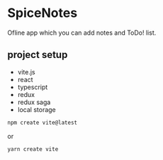 # SpiceNotes

Ofline app which you can add notes and ToDo! list.

## project setup

- vite.js
- react
- typescript
- redux
- redux saga
- local storage

```sh
npm create vite@latest
```

or

```sh
yarn create vite
```
